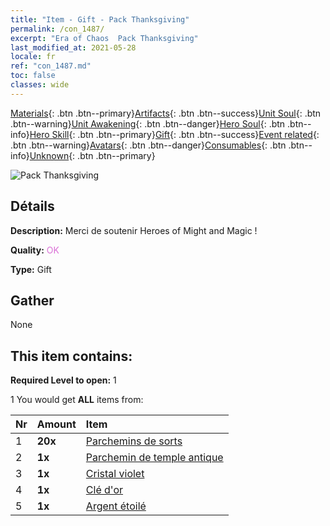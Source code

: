 ```yaml
---
title: "Item - Gift - Pack Thanksgiving"
permalink: /con_1487/
excerpt: "Era of Chaos  Pack Thanksgiving"
last_modified_at: 2021-05-28
locale: fr
ref: "con_1487.md"
toc: false
classes: wide
---
```

 [Materials](/ItemsFR/){: .btn .btn--primary}[Artifacts](/ItemsFR/Artifacts/){: .btn .btn--success}[Unit Soul](/ItemsFR/UnitSoul/){: .btn .btn--warning}[Unit Awakening](/ItemsFR/UnitAwakening/){: .btn .btn--danger}[Hero Soul](/ItemsFR/HeroSoul/){: .btn .btn--info}[Hero Skill](/ItemsFR/HeroSkill/){: .btn .btn--primary}[Gift](/ItemsFR/Gift/){: .btn .btn--success}[Event related](/ItemsFR/Events/){: .btn .btn--warning}[Avatars](/ItemsFR/Avatars/){: .btn .btn--danger}[Consumables](/ItemsFR/Consumables/){: .btn .btn--info}[Unknown](/ItemsFR/Unknown/){: .btn .btn--primary}

 ![Pack Thanksgiving](/images/t/i_906011.png)

## Détails
 **Description:** Merci de soutenir Heroes of Might and Magic !

 **Quality:** <span style="color: #DA70D6">OK</span>

 **Type:** Gift

## Gather

  None

## This item contains:

 **Required Level to open:** 1

 1 You would get **ALL** items  from:

  | Nr | Amount |     Item    |
  |:---|:-------|:------------|
  | 1 |  **20x** | [Parchemins de sorts](/ItemsFR/con_694/) |  | 
  | 2 |  **1x** | [Parchemin de temple antique](/ItemsFR/con_697/) |  | 
  | 3 |  **1x** | [Cristal violet](/ItemsFR/con_720/) |  | 
  | 4 |  **1x** | [Clé d'or](/ItemsFR/con_783/) |  | 
  | 5 |  **1x** | [Argent étoilé](/ItemsFR/con_969/) |  | 
